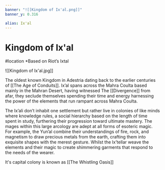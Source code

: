 ```yaml
---
banner: "![[Kingdom of Ix'al.png]]"
banner_y: 0.316

alias: Ix'al
---
```

# Kingdom of Ix'al
#location 
*Based on Riot’s Ixtal

![[Kingdom of Ix'al.jpg]]

The oldest known Kingdom in Adestria dating back to the earlier centuries of [[The Age of Conduits]]. Ix’al spans across the Mahra Coulta based mainly in the Mahran Desert, having witnessed The [[Divergence]] from afar, they seclude themselves spending their time and energy harnessing the power of the elements that run rampant across Mahra Coulta.



The Ix’ali don’t inhabit one settlement but rather live in colonies of like minds where knowledge rules, a social hierarchy based on the length of time spent in study, furthering their progression toward ultimate mastery. The mages within this large arcology are adept at all forms of esoteric magic. For example, the Yun’al combine their understandings of fire, rock, and magnetism to draw precious metals from the earth, crafting them into exquisite shapes with the merest gesture. Whilst the Ix’tellar weave the elements and their magic to create shimmering garments that respond to the needs of the wearer.


It's capital colony is known as [[The Whistling Oasis]]